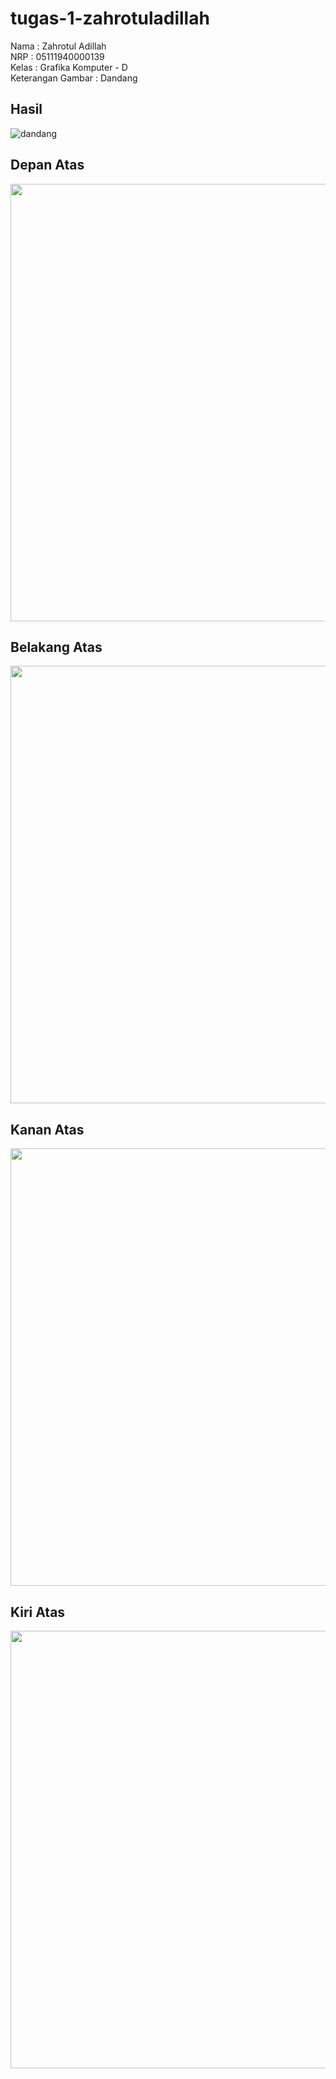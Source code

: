 # tugas-1-zahrotuladillah
Nama : Zahrotul Adillah <br /> 
NRP : 05111940000139 <br /> 
Kelas : Grafika Komputer - D <br /> 
Keterangan Gambar : Dandang <br /> 

## Hasil
![dandang](https://user-images.githubusercontent.com/72771774/136825375-26417a2f-05ea-4ad0-85b0-839fd0770b08.gif)

## Depan Atas
<img src= https://user-images.githubusercontent.com/72771774/134185828-70e0feab-9006-413b-b325-791789705d24.jpg width="700"> <br /> 
## Belakang Atas
<img src= https://user-images.githubusercontent.com/72771774/134189110-cb567139-e245-4514-8b9a-0819059573aa.jpg width="700"> <br /> 
## Kanan Atas
<img src= https://user-images.githubusercontent.com/72771774/134189334-9d4837df-d4bb-4676-8b67-10ca79557f24.jpg width="700"> <br /> 
## Kiri Atas
<img src= https://user-images.githubusercontent.com/72771774/134189482-477e0c64-d0ef-4ca9-bf0e-73264623d64d.jpg width="700"> <br /> 

